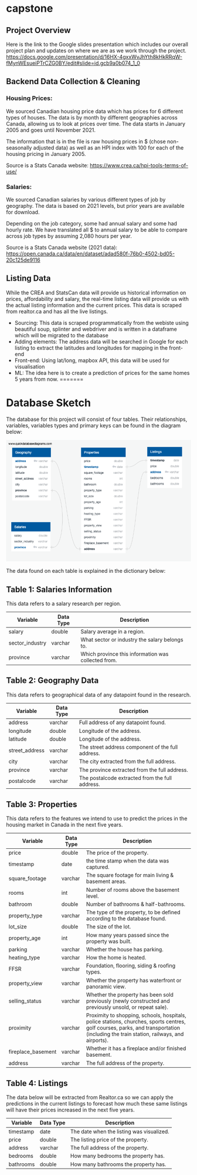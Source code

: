 # capstone

## Project Overview
Here is the link to the Google slides presentation which includes our overall project plan and updates on where we are as we work through the project.
https://docs.google.com/presentation/d/16HX-4gxxWvJhYth8kHkRRqW-fMynWEsueiPTrCZG0BY/edit#slide=id.gcb9a0b074_1_0



## Backend Data Collection & Cleaning

### Housing Prices:
We sourced Canadian housing price data which has prices for 6 different types of houses.  The data is by month by different geographies across Canada, allowing us to look at prices over time.  The data starts in January 2005 and goes until November 2021.

The information that is in the file is raw housing prices in $ (chose non-seasonally adjusted data) as well as an HPI index with 100 for each of the housing pricing in January 2005.  

Source is a Stats Canada website:
https://www.crea.ca/hpi-tools-terms-of-use/

### Salaries:
We sourced Canadian salaries by various different types of job by geography.  The data is based on 2021 levels, but prior years are available for download.

Depending on the job category, some had annual salary and some had hourly rate.  We have translated all $ to annual salary to be able to compare across job types by assuming 2,080 hours per year. 

Source is a Stats Canada website (2021 data):
https://open.canada.ca/data/en/dataset/adad580f-76b0-4502-bd05-20c125de9116

## Listing Data
While the CREA and StatsCan data will provide us historical information on prices, affordability and salary, the real-time listing data will provide us with the actual listing information and the current prices. This data is scraped from realtor.ca and has all the live listings.
- Sourcing: This data is scraped programmatically from the webiste using beautiful soup, splinter and webdriver and is written in a dataframe which will be migrated to the database
- Adding elements: The address data will be searched in Google for each listing to extract the latitudes and longitudes for mapping in the front-end
- Front-end: Using lat/long, mapbox API, this data will be used for visualisation
- ML: The idea here is to create a prediction of prices for the same homes 5 years from now. 
=======
# Database Sketch

The database for this project will consist of four tables. Their relationships, variables, variables types and primary keys can be found in the diagram below:

![](/Images/QuickDBD-Capstone_Sketch.png)


The data found on each table is explained in the dictionary below:

## Table 1: Salaries Information
 
This data refers to a salary research per region.

| Variable | Data Type | Description |
|----------|-----------|-------------|
| salary | double | Salary average in a region. |
| sector_industry | varchar | What sector or industry the salary belongs to. |
| province | varchar | Which province this information was collected from.|


## Table 2: Geography Data

This data refers to geographical data of any datapoint found in the research.

| Variable | Data Type | Description |
|----------|-----------|-------------|
| address | varchar | Full address of any datapoint found.|
| longitude | double | Longitude of the address.| 
| latitude | double | Longitude of the address.|
| street_address | varchar | The street address component of the full address.| 
| city | varchar | The city extracted from the full address.| 
| province | varchar | The province extracted from the full address.| 
| postalcode | varchar | The postalcode extracted from the full address.| 


## Table 3: Properties

This data refers to the features we intend to use to predict the prices in the housing market in Canada in the next five years.

| Variable | Data Type | Description | 
|----------|-----------|-------------|
| price | double | The price of the property. | 
| timestamp | date | the time stamp when the data was captured.| 
| square_footage | varchar | The square footage for main living & basement areas.|
| rooms | int | Number of rooms above the basement level. |  
| bathroom | double | Number of bathrooms & half-bathrooms. | 
| property_type | varchar | The type of the property, to be defined according to the database found.| 
| lot_size | double | The size of the lot.|
| property_age | int | How many years passed since the property was built.|
| parking | varchar | Whether the house has parking.| 
| heating_type | varchar | How the home is heated.| 
| FFSR | varchar | Foundation, flooring, siding & roofing types. | 
| property_view | varchar | Whether the property has waterfront or panoramic view. | Whether the property has been sold previously (newly constructed and previously unsold, or repeat sale). |
| selling_status | varchar | Whether the property has been sold previously (newly constructed and previously unsold, or repeat sale). | 
| proximity | varchar | Proximity to shopping, schools, hospitals, police stations, churches, sports centres, golf courses, parks, and transportation (including the train station, railways, and airports).
| fireplace_basement | varchar | Whether it has a fireplace and/or finished basement. | 
| address | varchar | The full address of the property. | 


## Table 4: Listings

The data below will be extracted from Realtor.ca so we can apply the predictions in the current listings to forecast how much these same listings will have their prices increased in the next five years.

Variable | Data Type | Description
|----------|-----------|-------------|
| timestamp | date | The date when the listing was visualized. | 
| price | double | The listing price of the property.| 
| address | varchar | The full address of the property.| 
| bedrooms | double | How many bedrooms the property has.| 
| bathrooms | double | How many bathrooms the property has.| 


